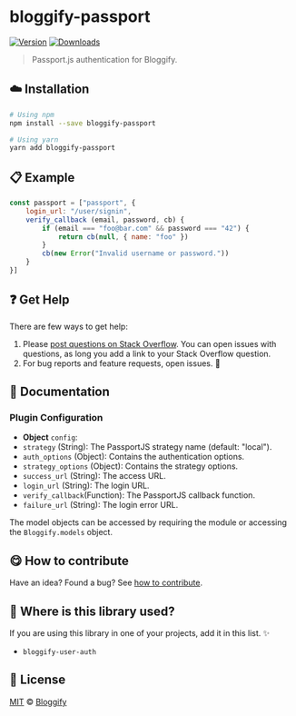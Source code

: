 <!-- Please do not edit this file. Edit the `blah` field in the `package.json` instead. If in doubt, open an issue. -->


















# bloggify-passport

 [![Version](https://img.shields.io/npm/v/bloggify-passport.svg)](https://www.npmjs.com/package/bloggify-passport) [![Downloads](https://img.shields.io/npm/dt/bloggify-passport.svg)](https://www.npmjs.com/package/bloggify-passport)







> Passport.js authentication for Bloggify.

















## :cloud: Installation

```sh
# Using npm
npm install --save bloggify-passport

# Using yarn
yarn add bloggify-passport
```













## :clipboard: Example



```js
const passport = ["passport", {
    login_url: "/user/signin",
    verify_callback (email, password, cb) {
        if (email === "foo@bar.com" && password === "42") {
            return cb(null, { name: "foo" })
        }
        cb(new Error("Invalid username or password."))
    }
}]
```











## :question: Get Help

There are few ways to get help:



 1. Please [post questions on Stack Overflow](https://stackoverflow.com/questions/ask). You can open issues with questions, as long you add a link to your Stack Overflow question.
 2. For bug reports and feature requests, open issues. :bug:





## :memo: Documentation


### Plugin Configuration

- **Object** `config`:
 - `strategy` (String): The PassportJS strategy name (default: "local").
 - `auth_options` (Object): Contains the authentication options.
 - `strategy_options` (Object): Contains the strategy options.
 - `success_url` (String): The access URL.
 - `login_url` (String): The login URL.
 - `verify_callback`(Function): The PassportJS callback function.
 - `failure_url` (String): The login error URL.

The model objects can be accessed by requiring the module or accessing the `Bloggify.models` object.














## :yum: How to contribute
Have an idea? Found a bug? See [how to contribute][contributing].
















## :dizzy: Where is this library used?
If you are using this library in one of your projects, add it in this list. :sparkles:

 - `bloggify-user-auth`











## :scroll: License

[MIT][license] © [Bloggify][website]






[license]: /LICENSE
[website]: https://bloggify.org
[contributing]: /CONTRIBUTING.md
[docs]: /DOCUMENTATION.md

